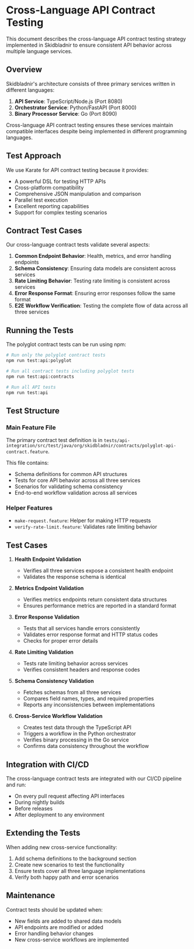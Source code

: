 # Cross-Language API Contract Testing

This document describes the cross-language API contract testing strategy implemented in Skidbladnir to ensure consistent API behavior across multiple language services.

## Overview

Skidbladnir's architecture consists of three primary services written in different languages:

1. **API Service**: TypeScript/Node.js (Port 8080)
2. **Orchestrator Service**: Python/FastAPI (Port 8000)
3. **Binary Processor Service**: Go (Port 8090)

Cross-language API contract testing ensures these services maintain compatible interfaces despite being implemented in different programming languages.

## Test Approach

We use Karate for API contract testing because it provides:

- A powerful DSL for testing HTTP APIs
- Cross-platform compatibility
- Comprehensive JSON manipulation and comparison
- Parallel test execution
- Excellent reporting capabilities
- Support for complex testing scenarios

## Contract Test Cases

Our cross-language contract tests validate several aspects:

1. **Common Endpoint Behavior**: Health, metrics, and error handling endpoints
2. **Schema Consistency**: Ensuring data models are consistent across services
3. **Rate Limiting Behavior**: Testing rate limiting is consistent across services
4. **Error Response Format**: Ensuring error responses follow the same format
5. **E2E Workflow Verification**: Testing the complete flow of data across all three services

## Running the Tests

The polyglot contract tests can be run using npm:

```bash
# Run only the polyglot contract tests
npm run test:api:polyglot

# Run all contract tests including polyglot tests
npm run test:api:contracts

# Run all API tests
npm run test:api
```

## Test Structure

### Main Feature File

The primary contract test definition is in `tests/api-integration/src/test/java/org/skidbladnir/contracts/polyglot-api-contract.feature`.

This file contains:
- Schema definitions for common API structures
- Tests for core API behavior across all three services
- Scenarios for validating schema consistency
- End-to-end workflow validation across all services

### Helper Features

- `make-request.feature`: Helper for making HTTP requests
- `verify-rate-limit.feature`: Validates rate limiting behavior

## Test Cases

1. **Health Endpoint Validation**
   - Verifies all three services expose a consistent health endpoint
   - Validates the response schema is identical

2. **Metrics Endpoint Validation**
   - Verifies metrics endpoints return consistent data structures
   - Ensures performance metrics are reported in a standard format

3. **Error Response Validation**
   - Tests that all services handle errors consistently
   - Validates error response format and HTTP status codes
   - Checks for proper error details

4. **Rate Limiting Validation**
   - Tests rate limiting behavior across services
   - Verifies consistent headers and response codes

5. **Schema Consistency Validation**
   - Fetches schemas from all three services
   - Compares field names, types, and required properties
   - Reports any inconsistencies between implementations

6. **Cross-Service Workflow Validation**
   - Creates test data through the TypeScript API
   - Triggers a workflow in the Python orchestrator
   - Verifies binary processing in the Go service
   - Confirms data consistency throughout the workflow

## Integration with CI/CD

The cross-language contract tests are integrated with our CI/CD pipeline and run:
- On every pull request affecting API interfaces
- During nightly builds
- Before releases
- After deployment to any environment

## Extending the Tests

When adding new cross-service functionality:

1. Add schema definitions to the background section
2. Create new scenarios to test the functionality
3. Ensure tests cover all three language implementations
4. Verify both happy path and error scenarios

## Maintenance

Contract tests should be updated when:
- New fields are added to shared data models
- API endpoints are modified or added
- Error handling behavior changes
- New cross-service workflows are implemented